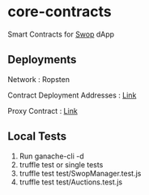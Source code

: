 # core-contracts

Smart Contracts for [Swop](https://swop-v1.surge.sh) dApp 

## Deployments

Network : Ropsten

Contract Deployment Addresses : [Link](https://github.com/swop-io/core-contracts/blob/master/ropsten_deployment_details.txt)

Proxy Contract : [Link](https://ropsten.etherscan.io/address/0xADae430656F2f58D3b99dd35A6f10E7c5345B45e)

## Local Tests

1. Run ganache-cli -d
2. truffle test or single tests
3. truffle test test/SwopManager.test.js
4. truffle test test/Auctions.test.js

